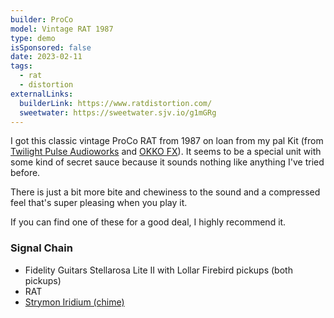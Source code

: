 ```yaml
---
builder: ProCo
model: Vintage RAT 1987
type: demo
isSponsored: false
date: 2023-02-11
tags:
  - rat
  - distortion
externalLinks:
  builderLink: https://www.ratdistortion.com/
  sweetwater: https://sweetwater.sjv.io/g1mGRg
---
```


I got this classic vintage ProCo RAT from 1987 on loan from my pal Kit (from [Twilight Pulse Audioworks](/demos/twilight-pulse-audioworks-konstante) and [OKKO FX](/demos/okko-fx-twin-sonic-mkii)). It seems to be a special unit with some kind of secret sauce because it sounds nothing like anything I've tried before.

There is just a bit more bite and chewiness to the sound and a compressed feel that's super pleasing when you play it.

If you can find one of these for a good deal, I highly recommend it.

### Signal Chain

- Fidelity Guitars Stellarosa Lite II with Lollar Firebird pickups (both pickups)
- RAT
- [Strymon Iridium (chime)](/demos/strymon-iridium)
